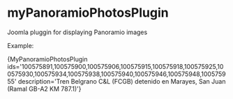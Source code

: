 # myPanoramioPhotosPlugin
Joomla pluggin for displaying Panoramio images

Example:

{MyPanoramioPhotosPlugin ids='100575891,100575900,100575906,100575915,100575918,100575925,100575930,100575934,100575938,100575940,100575946,100575948,100575955' description='Tren Belgrano C&amp;L (FCGB) detenido en Marayes, San Juan (Ramal GB-A2 KM 787.1)'}
